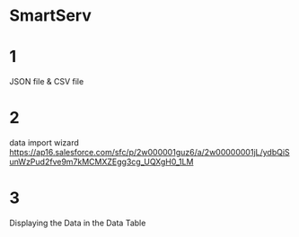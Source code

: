 # SmartServ
# 1
JSON file &
CSV  file
# 2
data import wizard
https://ap16.salesforce.com/sfc/p/2w000001guz6/a/2w00000001jL/ydbQiSunWzPud2fve9m7kMCMXZEgg3cg_UQXgH0_1LM
# 3
Displaying the Data in the Data Table
